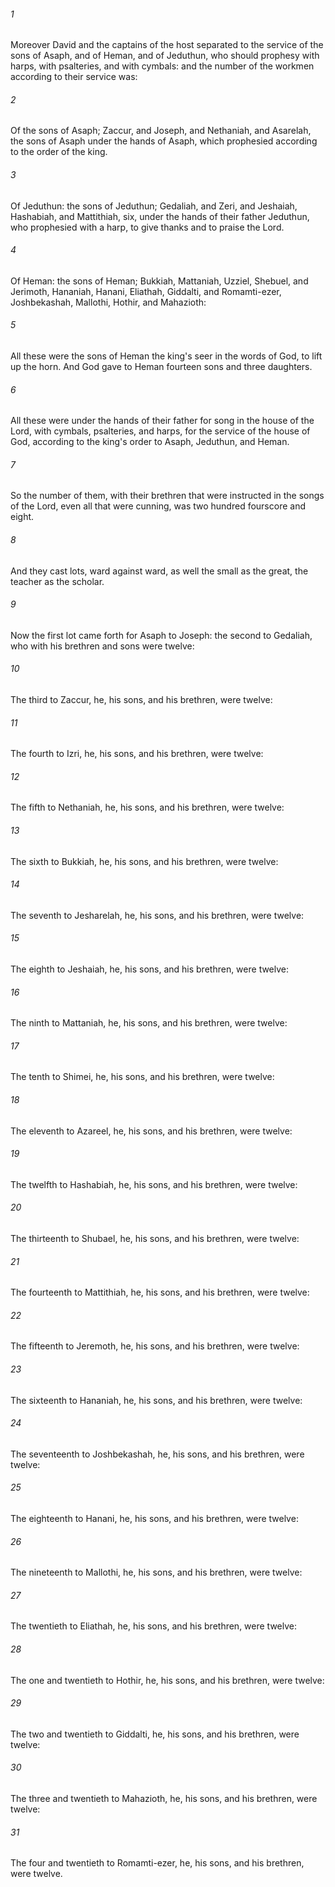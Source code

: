 ###### 1
Moreover David and the captains of the host separated to the service of the sons of Asaph, and of Heman, and of Jeduthun, who should prophesy with harps, with psalteries, and with cymbals: and the number of the workmen according to their service was:

###### 2
Of the sons of Asaph; Zaccur, and Joseph, and Nethaniah, and Asarelah, the sons of Asaph under the hands of Asaph, which prophesied according to the order of the king.

###### 3
Of Jeduthun: the sons of Jeduthun; Gedaliah, and Zeri, and Jeshaiah, Hashabiah, and Mattithiah, six, under the hands of their father Jeduthun, who prophesied with a harp, to give thanks and to praise the Lord.

###### 4
Of Heman: the sons of Heman; Bukkiah, Mattaniah, Uzziel, Shebuel, and Jerimoth, Hananiah, Hanani, Eliathah, Giddalti, and Romamti-ezer, Joshbekashah, Mallothi, Hothir, and Mahazioth:

###### 5
All these were the sons of Heman the king's seer in the words of God, to lift up the horn. And God gave to Heman fourteen sons and three daughters.

###### 6
All these were under the hands of their father for song in the house of the Lord, with cymbals, psalteries, and harps, for the service of the house of God, according to the king's order to Asaph, Jeduthun, and Heman.

###### 7
So the number of them, with their brethren that were instructed in the songs of the Lord, even all that were cunning, was two hundred fourscore and eight.

###### 8
And they cast lots, ward against ward, as well the small as the great, the teacher as the scholar.

###### 9
Now the first lot came forth for Asaph to Joseph: the second to Gedaliah, who with his brethren and sons were twelve:

###### 10
The third to Zaccur, he, his sons, and his brethren, were twelve:

###### 11
The fourth to Izri, he, his sons, and his brethren, were twelve:

###### 12
The fifth to Nethaniah, he, his sons, and his brethren, were twelve:

###### 13
The sixth to Bukkiah, he, his sons, and his brethren, were twelve:

###### 14
The seventh to Jesharelah, he, his sons, and his brethren, were twelve:

###### 15
The eighth to Jeshaiah, he, his sons, and his brethren, were twelve:

###### 16
The ninth to Mattaniah, he, his sons, and his brethren, were twelve:

###### 17
The tenth to Shimei, he, his sons, and his brethren, were twelve:

###### 18
The eleventh to Azareel, he, his sons, and his brethren, were twelve:

###### 19
The twelfth to Hashabiah, he, his sons, and his brethren, were twelve:

###### 20
The thirteenth to Shubael, he, his sons, and his brethren, were twelve:

###### 21
The fourteenth to Mattithiah, he, his sons, and his brethren, were twelve:

###### 22
The fifteenth to Jeremoth, he, his sons, and his brethren, were twelve:

###### 23
The sixteenth to Hananiah, he, his sons, and his brethren, were twelve:

###### 24
The seventeenth to Joshbekashah, he, his sons, and his brethren, were twelve:

###### 25
The eighteenth to Hanani, he, his sons, and his brethren, were twelve:

###### 26
The nineteenth to Mallothi, he, his sons, and his brethren, were twelve:

###### 27
The twentieth to Eliathah, he, his sons, and his brethren, were twelve:

###### 28
The one and twentieth to Hothir, he, his sons, and his brethren, were twelve:

###### 29
The two and twentieth to Giddalti, he, his sons, and his brethren, were twelve:

###### 30
The three and twentieth to Mahazioth, he, his sons, and his brethren, were twelve:

###### 31
The four and twentieth to Romamti-ezer, he, his sons, and his brethren, were twelve.

